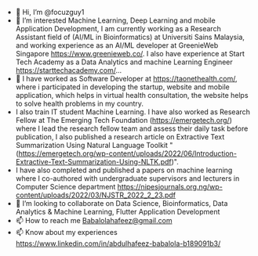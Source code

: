 - 👋 Hi, I’m @focuzguy1
- 👀 I’m interested Machine Learning, Deep Learning and mobile Application Development, I am currently working as a Research Assistant field of (AI/ML in Bioinformatics) at Universiti Sains Malaysia, and working experience as an AI/ML developer at GreenieWeb Singapore https://www.greenieweb.co/. I also have experience at Start Tech Academy as a Data Analytics and machine Learning Engineer https://starttechacademy.com/...
- 🌱 I have worked as Software Developer at https://taonethealth.com/, where i participated in developing the startup, website and mobile application, which helps in virtual health consultation, the website helps to solve health problems in my country. 
- I also train IT student Machine Learning. I have also worked as Research Fellow at The Emerging Tech Foundation (https://emergetech.org/) where I lead the research fellow team and assess their daily task before publication, I also published a research article on Extractive Text Summarization Using Natural Language Toolkit "(https://emergetech.org/wp-content/uploads/2022/06/Introduction-Extractive-Text-Summarization-Using-NLTK.pdf)". 
- I have also completed and published a papers on machine learning where I co-authored with undergraduate supervisors and lecturers in Computer Science department https://nipesjournals.org.ng/wp-content/uploads/2022/03/NJSTR_2022_2_23.pdf
- 💞️ I’m looking to collaborate on Data Science, Bioinformatics, Data Analytics & Machine Learning, Flutter Application Development
- 📫 How to reach me Babalolahafeez@gmail.com
- 📫 Know about my experiences https://www.linkedin.com/in/abdulhafeez-babalola-b189091b3/ 

<!---
focuzguy1/focuzguy1 is a ✨ special ✨ repository because its `README.md` (this file) appears on your GitHub profile.
You can click the Preview link to take a look at your changes.
--->
